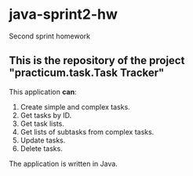 # java-sprint2-hw
Second sprint homework

## This is the repository of the project "practicum.task.Task Tracker"

This application **can**:
1. Create simple and complex tasks.
2. Get tasks by ID.
3. Get task lists.
4. Get lists of subtasks from complex tasks.
5. Update tasks.
6. Delete tasks.

The application is written in Java.